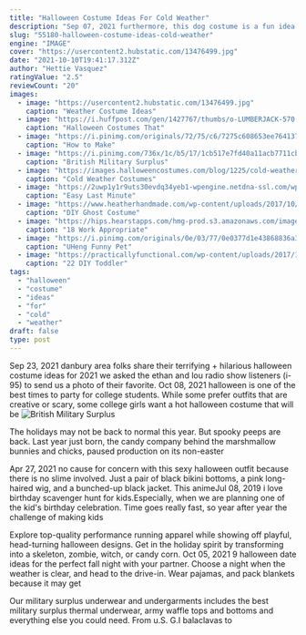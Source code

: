 ```yaml
---
title: "Halloween Costume Ideas For Cold Weather"
description: "Sep 07, 2021 furthermore, this dog costume is a fun idea for halloween, but you can easily use it on other dress-up-worthy occasions, such as weddings, birthdays or even the local dog pageant."
slug: "55180-halloween-costume-ideas-cold-weather"
engine: "IMAGE"
cover: "https://usercontent2.hubstatic.com/13476499.jpg"
date: "2021-10-10T19:41:17.312Z"
author: "Hettie Vasquez"
ratingValue: "2.5"
reviewCount: "20"
images:
  - image: "https://usercontent2.hubstatic.com/13476499.jpg"
    caption: "Weather Costume Ideas"
  - image: "https://i.huffpost.com/gen/1427767/thumbs/o-LUMBERJACK-570.jpg?2"
    caption: "Halloween Costumes That"
  - image: "https://i.pinimg.com/originals/72/75/c6/7275c608653ee764137d6c6b6359bdf0.jpg"
    caption: "How to Make"
  - image: "https://i.pinimg.com/736x/1c/b5/17/1cb517e7fd40a11acb7711cb53e474bb.jpg"
    caption: "British Military Surplus"
  - image: "https://images.halloweencostumes.com/blog/1225/cold-weather-costumes-for-trick-or-treating.jpg"
    caption: "Cold Weather Costumes"
  - image: "https://2uwp1y1r9uts30evdq34yeb1-wpengine.netdna-ssl.com/wp-content/uploads/2019/10/Sydne-Style-shows-punny-halloween-costume-ideas-for-women-as-social-butterfly.jpg"
    caption: "Easy Last Minute"
  - image: "https://www.heatherhandmade.com/wp-content/uploads/2017/10/diy-ghost-costume-640x960.jpg"
    caption: "DIY Ghost Costume"
  - image: "https://hips.hearstapps.com/hmg-prod.s3.amazonaws.com/images/halloweencostumestoweartowork-1565649697.jpg?crop=0.502xw:1.00xh;0.248xw,0&resize=640:*"
    caption: "18 Work Appropriate"
  - image: "https://i.pinimg.com/originals/0e/03/77/0e0377d1e43868836a3f791dd7767cfd.jpg"
    caption: "UHeng Funny Pet"
  - image: "https://practicallyfunctional.com/wp-content/uploads/2017/10/Easy-No-Sew-Kids-Lion-Halloween-Costume.jpg"
    caption: "22 DIY Toddler"
tags:
  - "halloween"
  - "costume"
  - "ideas"
  - "for"
  - "cold"
  - "weather"
draft: false
type: post
---
```


Sep 23, 2021 danbury area folks share their terrifying + hilarious halloween costume ideas for 2021 we asked the ethan and lou radio show listeners (i-95) to send us a photo of their favorite. Oct 08, 2021 halloween is one of the best times to party for college students. While some prefer outfits that are creative or scary, some college girls want a hot halloween costume that will be
![British Military Surplus](https://i.pinimg.com/736x/1c/b5/17/1cb517e7fd40a11acb7711cb53e474bb.jpg "British Military Surplus")

The holidays may not be back to normal this year. But spooky peeps are back. Last year just born, the candy company behind the marshmallow bunnies and chicks, paused production on its non-easter
<!--inArticleAds-->

<!--galleryOne-->

Apr 27, 2021 no cause for concern with this sexy halloween outfit because there is no slime involved. Just a pair of black bikini bottoms, a pink long-haired wig, and a bunched-up black jacket. This animeJul 08, 2019 i love birthday scavenger hunt for kids.Especially, when we are planning one of the kid's birthday celebration. Time goes really fast, so year after year the challenge of making kids
<!--inArticleAds-->

<!--galleryTwo-->

Explore top-quality performance running apparel while showing off playful, head-turning halloween designs. Get in the holiday spirit by transforming into a skeleton, zombie, witch, or candy corn. Oct 05, 2021 9 halloween date ideas for the perfect fall night with your partner.  Choose a night when the weather is clear, and head to the drive-in. Wear pajamas, and pack blankets because it may get
<!--galleryThree-->

Our military surplus underwear and undergarments includes the best military surplus thermal underwear, army waffle tops and bottoms and everything else you could need. From u.S. G.I balaclavas to